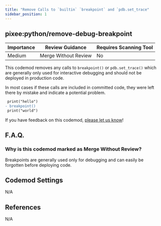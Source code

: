 ```yaml
---
title: "Remove Calls to `builtin` `breakpoint` and `pdb.set_trace"
sidebar_position: 1
---
```


## pixee:python/remove-debug-breakpoint

| Importance | Review Guidance      | Requires Scanning Tool |
|------------|----------------------|------------------------|
| Medium     | Merge Without Review | No                     |

This codemod removes any calls to `breakpoint()` or `pdb.set_trace()` which are generally only used for interactive debugging and should not be deployed in production code.

In most cases if these calls are included in committed code, they were left there by mistake and indicate a potential problem.

```diff
 print("hello")
- breakpoint()
 print("world")
```

If you have feedback on this codemod, [please let us know](mailto:feedback@pixee.ai)!

## F.A.Q.

### Why is this codemod marked as Merge Without Review?

Breakpoints are generally used only for debugging and can easily be forgotten before deploying code.

## Codemod Settings

N/A

## References

N/A
